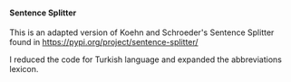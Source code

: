 #### Sentence Splitter

This is an adapted version of Koehn and Schroeder's Sentence Splitter found in https://pypi.org/project/sentence-splitter/

I reduced the code for Turkish language and expanded the abbreviations lexicon.